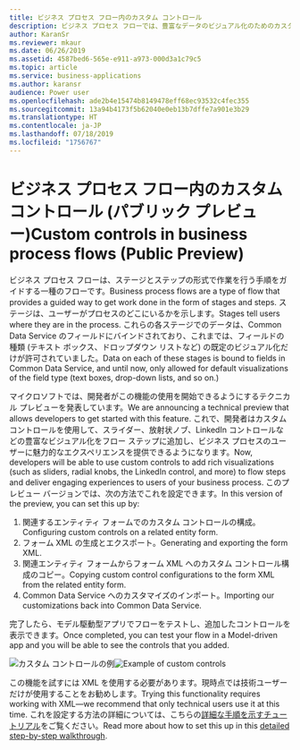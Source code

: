 ```yaml
---
title: ビジネス プロセス フロー内のカスタム コントロール
description: ビジネス プロセス フローでは、豊富なデータのビジュアル化のためのカスタム コントロールがサポートされます
author: KaranSr
ms.reviewer: mkaur
ms.date: 06/26/2019
ms.assetid: 4587bed6-565e-e911-a973-000d3a1c79c5
ms.topic: article
ms.service: business-applications
ms.author: karansr
audience: Power user
ms.openlocfilehash: ade2b4e15474b8149478eff68ec93532c4fec355
ms.sourcegitcommit: 13a94b4173f5b62040e0eb13b7dffe7a901e3b29
ms.translationtype: HT
ms.contentlocale: ja-JP
ms.lasthandoff: 07/18/2019
ms.locfileid: "1756767"
---
```

# <a name="custom-controls-in-business-process-flows-public-preview"></a><span data-ttu-id="c5502-103">ビジネス プロセス フロー内のカスタム コントロール (パブリック プレビュー)</span><span class="sxs-lookup"><span data-stu-id="c5502-103">Custom controls in business process flows (Public Preview)</span></span>

<span data-ttu-id="c5502-104">ビジネス プロセス フローは、ステージとステップの形式で作業を行う手順をガイドする一種のフローです。</span><span class="sxs-lookup"><span data-stu-id="c5502-104">Business process flows are a type of flow that provides a guided way to get work done in the form of stages and steps.</span></span> <span data-ttu-id="c5502-105">ステージは、ユーザーがプロセスのどこにいるかを示します。</span><span class="sxs-lookup"><span data-stu-id="c5502-105">Stages tell users where they are in the process.</span></span> <span data-ttu-id="c5502-106">これらの各ステージでのデータは、Common Data Service のフィールドにバインドされており、これまでは、フィールドの種類 (テキスト ボックス、ドロップダウン リストなど) の既定のビジュアル化だけが許可されていました。</span><span class="sxs-lookup"><span data-stu-id="c5502-106">Data on each of these stages is bound to fields in Common Data Service, and until now, only allowed for default visualizations of the field type (text boxes, drop-down lists, and so on.)</span></span>

<span data-ttu-id="c5502-107">マイクロソフトでは、開発者がこの機能の使用を開始できるようにするテクニカル プレビューを発表しています。</span><span class="sxs-lookup"><span data-stu-id="c5502-107">We are announcing a technical preview that allows developers to get started with this feature.</span></span> <span data-ttu-id="c5502-108">これで、開発者はカスタム コントロールを使用して、スライダー、放射状ノブ、LinkedIn コントロールなどの豊富なビジュアル化をフロー ステップに追加し、ビジネス プロセスのユーザーに魅力的なエクスペリエンスを提供できるようになります。</span><span class="sxs-lookup"><span data-stu-id="c5502-108">Now, developers will be able to use custom controls to add rich visualizations (such as sliders, radial knobs, the LinkedIn control, and more) to flow steps and deliver engaging experiences to users of your business process.</span></span> <span data-ttu-id="c5502-109">このプレビュー バージョンでは、次の方法でこれを設定できます。</span><span class="sxs-lookup"><span data-stu-id="c5502-109">In this version of the preview, you can set this up by:</span></span>

1. <span data-ttu-id="c5502-110">関連するエンティティ フォームでのカスタム コントロールの構成。</span><span class="sxs-lookup"><span data-stu-id="c5502-110">Configuring custom controls on a related entity form.</span></span>
1. <span data-ttu-id="c5502-111">フォーム XML の生成とエクスポート。</span><span class="sxs-lookup"><span data-stu-id="c5502-111">Generating and exporting the form XML.</span></span>
1. <span data-ttu-id="c5502-112">関連エンティティ フォームからフォーム XML へのカスタム コントロール構成のコピー。</span><span class="sxs-lookup"><span data-stu-id="c5502-112">Copying custom control configurations to the form XML from the related entity form.</span></span>
1. <span data-ttu-id="c5502-113">Common Data Service へのカスタマイズのインポート。</span><span class="sxs-lookup"><span data-stu-id="c5502-113">Importing our customizations back into Common Data Service.</span></span>

<span data-ttu-id="c5502-114">完了したら、モデル駆動型アプリでフローをテストし、追加したコントロールを表示できます。</span><span class="sxs-lookup"><span data-stu-id="c5502-114">Once completed, you can test your flow in a Model-driven app and you will be able to see the controls that you added.</span></span>

<span data-ttu-id="c5502-115">![カスタム コントロールの例](media/custom-controls_01.png "カスタム コントロールの例")</span><span class="sxs-lookup"><span data-stu-id="c5502-115">![Example of custom controls](media/custom-controls_01.png "Example of custom controls")</span></span>

<span data-ttu-id="c5502-116">この機能を試すには XML を使用する必要があります。現時点では技術ユーザーだけが使用することをお勧めします。</span><span class="sxs-lookup"><span data-stu-id="c5502-116">Trying this functionality requires working with XML—we recommend that only technical users use it at this time.</span></span> <span data-ttu-id="c5502-117">これを設定する方法の詳細については、こちらの[詳細な手順を示すチュートリアル](https://powerusers.microsoft.com/t5/Microsoft-Flow-Community-Blog/Preview-Custom-Controls-in-Business-Process-Flows/ba-p/263237)をご覧ください。</span><span class="sxs-lookup"><span data-stu-id="c5502-117">Read more about how to set this up in this [detailed step-by-step walkthrough](https://powerusers.microsoft.com/t5/Microsoft-Flow-Community-Blog/Preview-Custom-Controls-in-Business-Process-Flows/ba-p/263237).</span></span>
